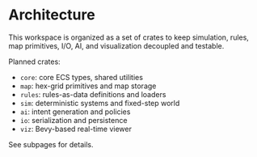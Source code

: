 # Architecture

This workspace is organized as a set of crates to keep simulation, rules,
map primitives, I/O, AI, and visualization decoupled and testable.

Planned crates:
- `core`: core ECS types, shared utilities
- `map`: hex-grid primitives and map storage
- `rules`: rules-as-data definitions and loaders
- `sim`: deterministic systems and fixed-step world
- `ai`: intent generation and policies
- `io`: serialization and persistence
- `viz`: Bevy-based real-time viewer

See subpages for details.

